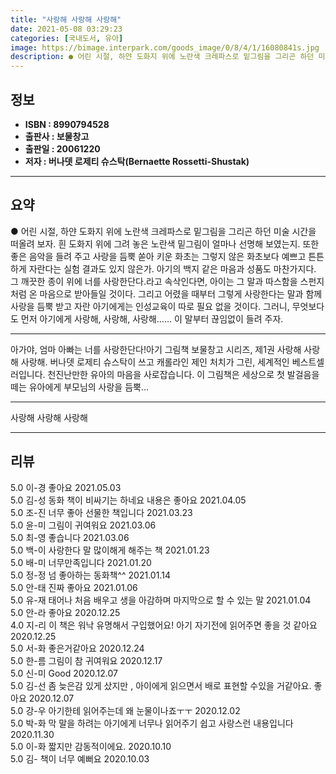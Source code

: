 ```yaml
---
title: "사랑해 사랑해 사랑해"
date: 2021-05-08 03:29:23
categories: [국내도서, 유아]
image: https://bimage.interpark.com/goods_image/0/8/4/1/16080841s.jpg
description: ● 어린 시절, 하얀 도화지 위에 노란색 크레파스로 밑그림을 그리곤 하던 미술 시간을 떠올려 보자. 흰 도화지 위에 그려 놓은 노란색 밑그림이 얼마나 선명해 보였는지. 또한 좋은 음악을 들려 주고 사랑을 듬뿍 쏟아 키운 화초는 그렇지 않은 화초보다 예쁘고 튼튼하게 자란다는 실험 결과도
---
```


## **정보**

- **ISBN : 8990794528**
- **출판사 : 보물창고**
- **출판일 : 20061220**
- **저자 : 버나뎃 로제티 슈스탁(Bernaette Rossetti-Shustak)**

------



## **요약**

●  어린 시절, 하얀 도화지 위에 노란색 크레파스로 밑그림을 그리곤 하던 미술 시간을 떠올려 보자. 흰 도화지 위에 그려 놓은 노란색 밑그림이 얼마나 선명해 보였는지. 또한 좋은 음악을 들려 주고 사랑을 듬뿍 쏟아 키운 화초는 그렇지 않은 화초보다 예쁘고 튼튼하게 자란다는 실험 결과도 있지 않은가. 아기의 백지 같은 마음과 성품도 마찬가지다. 그 깨끗한 종이 위에 너를 사랑한단다.라고 속삭인다면, 아이는 그 말과 따스함을 스펀지처럼 온 마음으로 받아들일 것이다. 그리고 어렸을 때부터 그렇게 사랑한다는 말과 함께 사랑을 듬뿍 받고 자란 아기에게는 인성교육이 따로 필요 없을 것이다. 그러니, 무엇보다도 먼저 아기에게 사랑해, 사랑해, 사랑해…… 이 말부터 끊임없이 들려 주자.

------

아가야, 엄마 아빠는 너를 사랑한단다!아기 그림책 보물창고 시리즈, 제1권 사랑해 사랑해 사랑해. 버나뎃 로제티 슈스탁이 쓰고 캐롤라인 제인 처치가 그린, 세계적인 베스트셀러입니다. 천진난만한 유아의 마음을 사로잡습니다. 이 그림책은 세상으로 첫 발걸음을 떼는 유아에게 부모님의 사랑을 듬뿍... 

------


사랑해 사랑해 사랑해 

------


## **리뷰** 

5.0 이-경 좋아요 2021.05.03 <br/>5.0 김-성 동화 책이 비싸기는 하네요
내용은 좋아요 2021.04.05 <br/>5.0 조-진 너무 좋아 선물한 책입니다 2021.03.23 <br/>5.0 윤-미 그림이 귀여워요 2021.03.06 <br/>5.0 최-영 좋습니다 2021.03.06 <br/>5.0 백-이 사랑한다 말 많이해게 해주는 책 2021.01.23 <br/>5.0 배-미 너무만족입니다 2021.01.20 <br/>5.0 정-정 넘 좋아하는 동화책^^ 2021.01.14 <br/>5.0 안-태 진짜 좋아요 2021.01.06 <br/>5.0 유-재 태어나 처음 배우고 생을 아감하며 마지막으로 할 수 있는 말 2021.01.04 <br/>5.0 안-라 좋아요 2020.12.25 <br/>4.0 지-리 이 책은 워낙 유명해서 구입했어요! 아기 자기전에 읽어주면 좋을 것 같아요 2020.12.25 <br/>5.0 서-화 좋은거같아요 2020.12.24 <br/>5.0 한-름 그림이 참 귀여워요 2020.12.17 <br/>5.0 신-미 Good 2020.12.07 <br/>5.0 김-선 좀 늦은감 있게 샀지만 , 아이에게  읽으면서 배로 표현할 수있을 거같아요. 좋아요 2020.12.07 <br/>5.0 강-우 아기한테 읽어주는데 왜 눈물이나죠ㅜㅜ 2020.12.02 <br/>5.0 박-화 막 말을 하려는 아기에게 너무나 읽어주기 쉽고 사랑스런 내용입니다 2020.11.30 <br/>5.0 이-화 짧지만 감동적이에요. 2020.10.10 <br/>5.0 김- 책이 너무 예뻐요 2020.10.03 <br/>